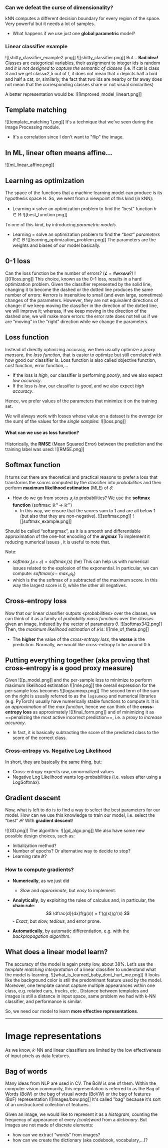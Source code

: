 ### Can we defeat the curse of dimensionality?
kNN computes a different decision boundary for every region of the space. Very powerful but it needs a lot of samples.
- What happens if we use just one __global parametric__ model?

### Linear classifier example
![[shitty_classifier_example2.png]]
![[shitty_classifier.png]]
But...
__Bad idea!__ Classes are categorical variables, their assignment to integer ids is random and _it is not designed to capture the semantic of classes_ (i.e. if cat is class 3 and we get class=2,5 out of 𝑓, it does not mean that 𝑥 depicts half a bird and half a cat; or, similarly, the fact that two ids are nearby or far away does not mean that the corresponding classes share or not visual similarities)

A better representation would be:
![[improved_model_lineart.png]]

## Template matching
![[template_matching 1.png]]
It's a technique that we've seen during the Image Processing module. 
- It's a correlation since I don't want to "flip" the image.  

## In ML, linear often means affine…
![[ml_linear_affine.png]]

## Learning as optimization
The space of the functions that a machine learning model can produce is its hypothesis space $ℍ$.
So, we went from a viewpoint of this kind (in kNN):
- Learning = solve an optimization problem to find the “best” function $ℎ ∈ ℍ$
![[best_function.png]]

To one of this kind, by introducing _parametric models_.
- Learning = solve an optimization problem to find the _“best” parameters_ $𝜃 ∈ Θ$
![[learning_optimization_problem.png]]
The parameters are the weights and biases of our model basically. 

## 0-1 loss
Can the loss function be the number of errors? ($𝑳 = \#𝒆𝒓𝒓𝒐𝒓𝒔$?)
![[01loss.png]]
This choice, known as the 0-1 loss, results in a hard optimization problem. Given the classifier represented by the solid line, changing it to become the dashed or the dotted line produces the same number of errors: $\#errors$ is insensitive to small (and even large, sometimes) changes of the parameters. However, they are not equivalent directions of change: if we keep moving the classifier in the direction of the dotted line, we will improve it; whereas, if we keep moving in the direction of the dashed one, we will make more errors: the error rate does not tell us if we are “moving” in the “right” direction while we change the parameters.

## Loss function
Instead of directly optimizing accuracy, we then usually optimize a _proxy measure_, the _loss function_, that is easier to optimize but still correlated with how good our classifier is.
Loss function is also called objective function, cost function, error function,…  
- If the loss is _high_, our classifier is performing _poorly_, and we also expect _low accuracy_.
- If the loss is _low_, our classifier is _good_, and we also expect _high accuracy_.

Hence, we prefer values of the parameters that minimize it on the training set.

We will always work with losses whose value on a dataset is the _average_ (or the sum) of the values for the _single samples_:
![[loss.png]]
#### What can we use as loss function?
Historically, the __RMSE__ (Mean Squared Error) between the prediction and the training label was used:
![[RMSE.png]]

## Softmax function
It turns out there are theoretical and practical reasons to prefer a loss that transforms the _scores_ computed by the classifier into _probabilities_ and then perform __maximum likelihood estimation__ (MLE) of $𝜃$.
- How do we go from scores $𝑠_𝑗$ to probabilities? We use the __softmax function__ (softmax: $ℝ^𝑛$ → $ℝ^𝑛$ )
	- In this way, we ensure that the scores sum to 1 and are all below 1 (but also that they are non-negative).
![[softmax.png]]
![[softmax_example.png]]

Should be called “softargmax”, as it is a smooth and differentiable approximation of the one-hot encoding of the 𝒂𝒓𝒈𝒎𝒂𝒙 To implement it reducing numerical issues , it is useful to note that. 

Note:
- $softmax_𝑗(𝑠 + 𝑐) = softmax_𝑗(s)$ (he)
This can help us with numerical issues related to the explosion of the exponential. 
In particular, we can compute: $softmax(𝑠 − max_𝑘 𝑠_k$)
- which is the the softmax of $s$ subtracted of the maximum score. In this way the largest score is 0, while the other all negatives.   

## Cross-entropy loss
Now that our linear classifier outputs «probabilities» over the classes, we can think of it as a family of _probability mass functions_ over the _classes_ given an image, indexed by the vector of parameters $θ$.
![[softmax342.png]]
Then, the _maximum likelihood estimation_ of $𝜃$ is:
![[mle_of_theta.png]]
- The __higher__ the value of the _cross-entropy loss_, the __worse__ is the prediction.
Normally, we would like cross-entropy to be around 0.5.

## Putting everything together (aka proving that cross-entropy is a good proxy measure)
Given
![[p_model.png]]
and the per-sample loss to minimize to perform maximum likelihood estimation
![[mle.png]]
the overall expression for the per-sample loss becomes
![[logsumexp.png]]
The second term of the sum on the right is usually referred to as the `logsumexp` and numerical libraries (e.g. PyTorch) usually have numerically stable functions to compute it.
It is an _approximation_ of the _max function_, hence we can think of the __cross-entropy loss__ as approximately
![[final_form.png]]
and of minimizing it as ==penalizing the most active incorrect prediction==, i.e. a _proxy to increase accuracy_.
- In fact, it is basically subtracting the score of the predicted class to the score of the correct class.  

### Cross-entropy vs. Negative Log Likelihood
In short, they are basically the same thing, but:
- Cross-entropy expects raw, unnormalized values
- Negative Log Likelihood wants log-probabilities (i.e. values after using a LogSoftmax).

## Gradient descent
Now, what is left to do is to find a way to select the best parameters for our model. 
How can we use this knowledge to train our model, i.e. select the “best” $𝜃$?
With __gradient descent__!

![[GD.png]]
The algorithm:
![[gd_algo.png]]
We also have some new possible design choices, such as:
- Initialization method? 
- Number of epochs? Or alternative way to decide to stop? 
- Learning rate 𝒍𝒓?

### How to compute gradients?
- __Numerically__, as we just did 
	- _Slow_ and _approximate_, but _easy_ to implement.

- __Analytically__, by exploiting the rules of calculus and, in particular, the __chain rule__:
$$
\dfrac{d}{dx}f(g(x)) = f'(g(x))g'(x)
$$
		- _Exact_, but _slow, tedious_, and error prone.

- __Automatically__, by automatic differentiation, e.g. with the _backpropagation algorithm_.

## What does a linear model learn?
The accuracy of the model is again pretty low, about 38%.
Let’s use the _template matching interpretation_ of a linear classifier to understand what the model is learning.
![[what_is_learned_baby_dont_hurt_me.png]]
It looks like the background color is still the predominant feature used by the model.
Moreover, one template cannot capture multiple appearances within one class, e.g. rotated cars, trucks, etc.. 
Distance between templates and images is still a distance in input space, same problem we had with k-NN classifier, and performance is similar.

So, we need our model to learn __more effective representations__.

---
# Image representations
As we know, 𝑘-NN and linear classifiers are limited by the low effectiveness of input pixels as data features. 

## Bag of words
Many ideas from NLP are used in CV. The BoW is one of them. 
Within the computer vision community, this representation is referred to as the Bag of Words (BoW) or the bag of visual words (BoVW) or the bag of features (BoF) representation
![[Images/bow.png]]
It's called "bag" because it's sort of an unstructured collection of features. 

Given an image, we would like to represent it as a _histogram_, counting the frequency of appearance of every _(code)word_ from a _dictionary_. But images are not made of discrete elements: 
- how can we extract “words” from images? 
- how can we create the dictionary (aka codebook, vocabulary,…)?